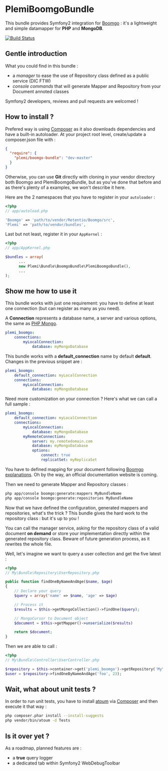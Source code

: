 PlemiBoomgoBundle
=================

This bundle provides Symfony2 integration for [Boomgo](https://github.com/Retentio/Boomgo) : it's a lightweight and 
simple datamapper for **PHP** and **MongoDB**.

[![Build Status](https://secure.travis-ci.org/Plemi/PlemiBoomgoBundle.png?branch=master)](http://travis-ci.org/Plemi/PlemiBoomgoBundle)

Gentle introduction
-------------------

What you could find in this bundle :

* a _manager_ to ease the use of Repository class defined as a public service (DIC FTW)
* _console commands_ that will generate Mapper and Repository from your Document annoted classes

Symfony2 developers, reviews and pull requests are welcomed !

How to install ?
----------------

Prefered way is using [Composer](http://getcomposer.org/) as it also downloads dependencies and have a built-in autoloader.
At your project root level, create/update a composer.json file with :

```json
{
  "require": {
    "plemi/boomgo-bundle": "dev-master"
  }
}
```

Otherwise, you can use **Git** directly with cloning in your vendor directory both Boomgo and PlemiBoomgoBundle, but as you've done that before and as there's plenty of a examples, we won't describe it here.

Here are the 2 namespaces that you have to register in your ```autoloader``` :

```php
<?php
// app/autoload.php

'Boomgo' => 'path/to/vendor/Retentio/Boomgo/src',
'Plemi' => 'path/to/vendor/bundles',
```

Last but not least, register it in your ```AppKernel``` :

```php
<?php
// app/AppKernel.php

$bundles = array(
      ...
      new Plemi\Bundle\BoomgoBundle\PlemiBoomgoBundle(),
      ...
);
```

Show me how to use it
---------------------

This bundle works with just one requirement: you have to define at least one connection (but can register as many as you need).

A **Connection** represents a database name, a server and various options, the same as [PHP Mongo](http://fr.php.net/manual/fr/mongo.construct.php).

```yaml
plemi_boomgo:
    connections:
        myLocalConnection:
            database: myMongoDatabase
```

This bundle works with a **default_connection** name by default **default**.
Changes in the previous snippet are :

```yaml
plemi_boomgo:
    default_connection: myLocalConnection
    connections:
        myLocalConnection:
            database: myMongoDatabase
```

Need more customization on your connection ? Here's what we can call a full sample :

```yaml
plemi_boomgo:
    default_connection: myLocalConnection
    connections:
        myLocalConnection:
            database: myMongoDatabase
        myRemoteConnection:
            server: my.remotedomain.com
            database: myMongoDatabase
            options:
                connect: true
                replicatSet: myReplicaSet
```

You have to defined mapping for your document following [Boomgo explanations](https://github.com/Retentio/Boomgo). Oh by the way, an official documentation website is coming.

Then we need to generate Mapper and Repository classes :

```bash
php app/console boomgo:generate:mappers MyBundleName
php app/console boomgo:generate:repositories MyBundleName
```

Now that we have defined the configuration, generated mappers and repositories, what's the trick ? 
This bundle gives the hard work to the repository class : but it's up to you !

You can call the manager service, asking for the repository class of a valid document __on demand__ or store your implementation directly within the generated repository class. Beware of future generation process, as it rewrites the whole file.

Well, let's imagine we want to query a user collection and get the five latest :

```php
<?php
// My\Bundle\Repository\UserRepository.php

public function findOneByNameAndAge($name, $age)
{
    // Declare your query
    $query = array('name' => $name, 'age' => $age)

    // Process it
    $results = $this->getMongoCollection()->findOne($query);

    // MongoCursor to Document object
    $document = $this->getMapper()->unserialize($results)

    return $document;
}
```

Then we are able to call :

```php
<?php
// My\Bundle\Controller\UserController.php

$repository = $this->container->get('plemi_boomgo')->getRepository('My\Bundle\Document\User');
$user = $repository->findOneByNameAndAge('foo', 23);
```

Wait, what about unit tests ?
-----------------------------

In order to run unit tests, you have to install [atoum](https://atoum.org) via [Composer](http://getcomposer.org/) and then execute it that way :

```bash
php composer.phar install --install-suggests
php vendor/bin/atoum -d Tests
```

Is it over yet ?
----------------

As a roadmap, planned features are :

* a **true** query logger
* a dedicated tab within Symfony2 WebDebugToolbar